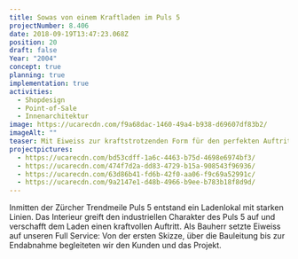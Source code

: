 ```yaml
---
title: Sowas von einem Kraftladen im Puls 5
projectNumber: 8.406
date: 2018-09-19T13:47:23.068Z
position: 20
draft: false
Year: "2004"
concept: true
planning: true
implementation: true
activities:
  - Shopdesign
  - Point-of-Sale
  - Innenarchitektur
image: https://ucarecdn.com/f9a68dac-1460-49a4-b938-d69607df83b2/
imageAlt: ""
teaser: Mit Eiweiss zur kraftstrotzenden Form für den perfekten Auftritt
projectpictures:
  - https://ucarecdn.com/bd53cdff-1a6c-4463-b75d-4698e6974bf3/
  - https://ucarecdn.com/474f7d2a-dd83-4729-b15a-908543f96936/
  - https://ucarecdn.com/63d86b41-fd6b-42f0-aa06-f9c69a52991c/
  - https://ucarecdn.com/9a2147e1-d48b-4966-b9ee-b783b18f8d9d/
---
```

Inmitten der Zürcher Trendmeile Puls 5 entstand ein Ladenlokal mit starken Linien. Das Interieur greift den industriellen Charakter des Puls 5 auf und verschafft dem Laden einen kraftvollen Auftritt. Als Bauherr setzte Eiweiss auf unseren Full Service: Von der ersten Skizze, über die Bauleitung bis zur Endabnahme begleiteten wir den Kunden und das Projekt.
